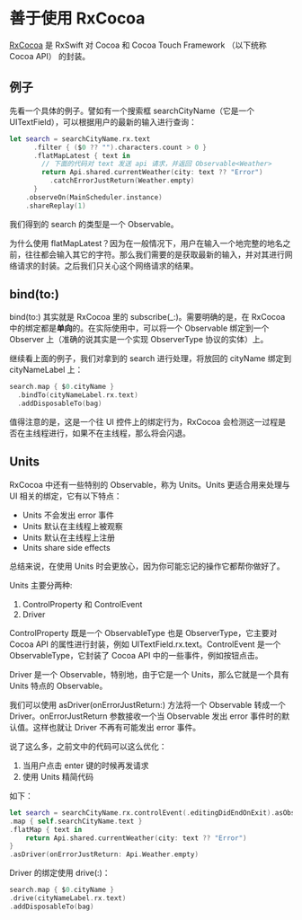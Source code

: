 # 善于使用 RxCocoa

[RxCocoa](https://github.com/ReactiveX/RxSwift/tree/master/RxCocoa) 是 RxSwift 对 Cocoa 和 Cocoa Touch Framework （以下统称 Cocoa API） 的封装。

## 例子
先看一个具体的例子。譬如有一个搜索框 searchCityName（它是一个 UITextField），可以根据用户的最新的输入进行查询：

```swift
let search = searchCityName.rx.text
	  .filter { ($0 ?? "").characters.count > 0 }
	  .flatMapLatest { text in
		// 下面的代码对 text 发送 api 请求，并返回 Observable<Weather>
		return Api.shared.currentWeather(city: text ?? "Error")
		  .catchErrorJustReturn(Weather.empty)
	  }
    .observeOn(MainScheduler.instance)
    .shareReplay(1) 
```

我们得到的 search 的类型是一个 Observable<Weather>。
  
为什么使用 flatMapLatest？因为在一般情况下，用户在输入一个地完整的地名之前，往往都会输入其它的字符。那么我们需要的是获取最新的输入，并对其进行网络请求的封装。之后我们只关心这个网络请求的结果。

## bind(to:)
bind(to:) 其实就是 RxCocoa 里的 subscribe(\_:)。需要明确的是，在 RxCocoa 中的绑定都是**单向**的。在实际使用中，可以将一个 Observable 绑定到一个 Observer 上（准确的说其实是一个实现 ObserverType 协议的实体）上。

继续看上面的例子，我们对拿到的 search 进行处理，将放回的 cityName 绑定到 cityNameLabel 上：

```swift
search.map { $0.cityName }
  .bindTo(cityNameLabel.rx.text)
  .addDisposableTo(bag)
```

值得注意的是，这是一个往 UI 控件上的绑定行为，RxCocoa 会检测这一过程是否在主线程进行，如果不在主线程，那么将会闪退。

## Units

RxCocoa 中还有一些特别的 Observable，称为 Units。Units 更适合用来处理与 UI 相关的绑定，它有以下特点：

- Units 不会发出 error 事件
- Units 默认在主线程上被观察
- Units 默认在主线程上注册
- Units share side effects

总结来说，在使用 Units 时会更放心，因为你可能忘记的操作它都帮你做好了。

Units 主要分两种:

1. ControlProperty 和 ControlEvent 
2. Driver

ControlProperty 既是一个 ObservableType 也是 ObserverType，它主要对 Cocoa API 的属性进行封装，例如 UITextField.rx.text。ControlEvent 是一个 ObservableType，它封装了 Cocoa API 中的一些事件，例如按钮点击。

Driver 是一个 Observable，特别地，由于它是一个 Units，那么它就是一个具有 Units 特点的 Observable。

我们可以使用 asDriver(onErrorJustReturn:) 方法将一个 Observable 转成一个 Driver。onErrorJustReturn 参数接收一个当 Observable 发出 error 事件时的默认值。这样也就让 Driver 不再有可能发出 error 事件。

说了这么多，之前文中的代码可以这么优化：

1. 当用户点击 enter 键的时候再发请求
2. 使用 Units 精简代码

如下：

```swift
let search = searchCityName.rx.controlEvent(.editingDidEndOnExit).asObservable()
.map { self.searchCityName.text }
.flatMap { text in 
    return Api.shared.currentWeather(city: text ?? "Error")
}
.asDriver(onErrorJustReturn: Api.Weather.empty)
```

Driver 的绑定使用 drive(:)：
```swift
search.map { $0.cityName }
.drive(cityNameLabel.rx.text)
.addDisposableTo(bag)
```












